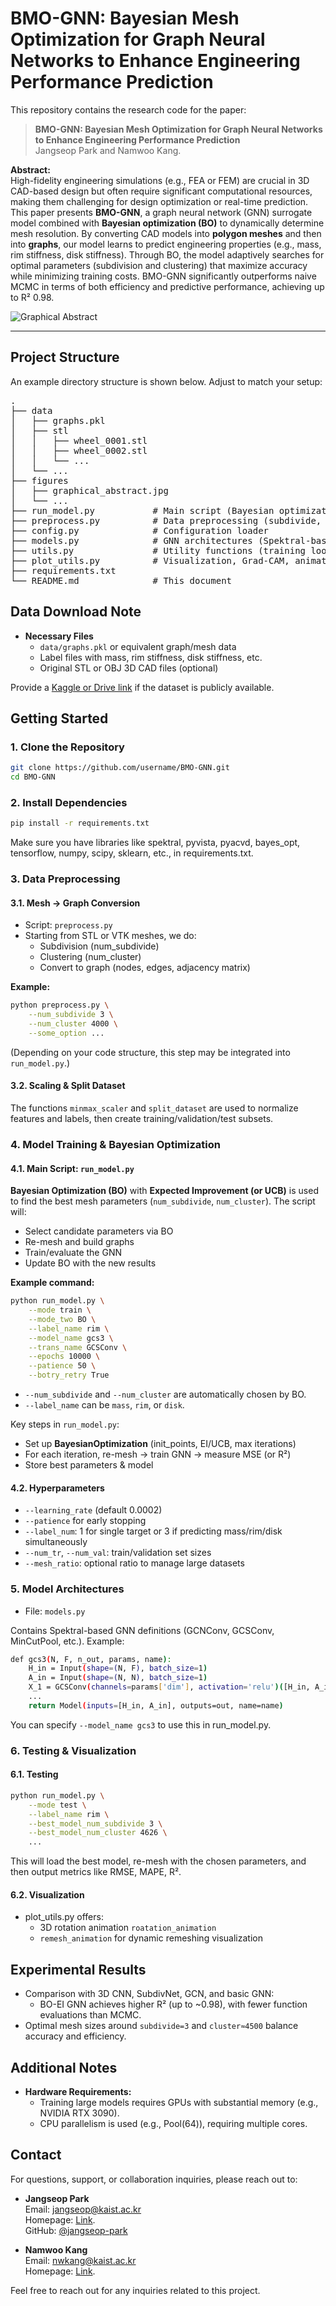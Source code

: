 # BMO-GNN: Bayesian Mesh Optimization for Graph Neural Networks to Enhance Engineering Performance Prediction

This repository contains the research code for the paper:

> **BMO-GNN: Bayesian Mesh Optimization for Graph Neural Networks to Enhance Engineering Performance Prediction**  
> Jangseop Park and Namwoo Kang.

**Abstract:**  
High-fidelity engineering simulations (e.g., FEA or FEM) are crucial in 3D CAD-based design but often require significant computational resources, making them challenging for design optimization or real-time prediction. This paper presents **BMO-GNN**, a graph neural network (GNN) surrogate model combined with **Bayesian optimization (BO)** to dynamically determine mesh resolution. By converting CAD models into **polygon meshes** and then into **graphs**, our model learns to predict engineering properties (e.g., mass, rim stiffness, disk stiffness). Through BO, the model adaptively searches for optimal parameters (subdivision and clustering) that maximize accuracy while minimizing training costs. BMO-GNN significantly outperforms naive MCMC in terms of both efficiency and predictive performance, achieving up to R² 0.98.

![Graphical Abstract](./figures/graphical_abstract.jpg "Graphical Abstract Example")

---

## Project Structure

An example directory structure is shown below. Adjust to match your setup:

<pre>
.
├── data
│   ├── graphs.pkl
│   ├── stl
│   │   ├── wheel_0001.stl
│   │   ├── wheel_0002.stl
│   │   └── ...
│   └── ...
├── figures
│   ├── graphical_abstract.jpg
│   └── ...
├── run_model.py           # Main script (Bayesian optimization + GNN training)
├── preprocess.py          # Data preprocessing (subdivide, cluster, etc.)
├── config.py              # Configuration loader
├── models.py              # GNN architectures (Spektral-based)
├── utils.py               # Utility functions (training loops, logging, etc.)
├── plot_utils.py          # Visualization, Grad-CAM, animations, etc.
├── requirements.txt
└── README.md              # This document
</pre>

## Data Download Note

- **Necessary Files**  
  - `data/graphs.pkl` or equivalent graph/mesh data  
  - Label files with mass, rim stiffness, disk stiffness, etc.  
  - Original STL or OBJ 3D CAD files (optional)  

Provide a [Kaggle or Drive link](#) if the dataset is publicly available.

## Getting Started

### 1. Clone the Repository

```bash
git clone https://github.com/username/BMO-GNN.git
cd BMO-GNN
```
### 2. Install Dependencies

```bash
pip install -r requirements.txt
```
Make sure you have libraries like spektral, pyvista, pyacvd, bayes_opt, tensorflow, numpy, scipy, sklearn, etc., in requirements.txt.

### 3. Data Preprocessing
#### 3.1. Mesh → Graph Conversion
- Script: `preprocess.py`
- Starting from STL or VTK meshes, we do:
  - Subdivision (num_subdivide)
  - Clustering (num_cluster)
  - Convert to graph (nodes, edges, adjacency matrix)

**Example:**
```bash
python preprocess.py \
    --num_subdivide 3 \
    --num_cluster 4000 \
    --some_option ...
```
(Depending on your code structure, this step may be integrated into `run_model.py`.)

#### 3.2. Scaling & Split Dataset
The functions `minmax_scaler` and `split_dataset` are used to normalize features and labels, then create training/validation/test subsets.

### 4. Model Training & Bayesian Optimization

#### 4.1. Main Script: `run_model.py`
**Bayesian Optimization (BO)** with **Expected Improvement (or UCB)** is used to find the best mesh parameters (`num_subdivide`, `num_cluster`). The script will:

  - Select candidate parameters via BO
  - Re-mesh and build graphs
  - Train/evaluate the GNN
  - Update BO with the new results

**Example command:**
```bash
python run_model.py \
    --mode train \
    --mode_two BO \
    --label_name rim \
    --model_name gcs3 \
    --trans_name GCSConv \
    --epochs 10000 \
    --patience 50 \
    --botry_retry True
```

- `--num_subdivide` and `--num_cluster` are automatically chosen by BO.
- `--label_name` can be `mass`, `rim`, or `disk`.

Key steps in `run_model.py`:
- Set up **BayesianOptimization** (init_points, EI/UCB, max iterations)
- For each iteration, re-mesh → train GNN → measure MSE (or R²)
- Store best parameters & model
  
#### 4.2. Hyperparameters
- `--learning_rate` (default 0.0002)
- `--patience` for early stopping
- `--label_num`: 1 for single target or 3 if predicting mass/rim/disk simultaneously
- `--num_tr`, `--num_val`: train/validation set sizes
- `--mesh_ratio`: optional ratio to manage large datasets

### 5. Model Architectures
- File: `models.py`

Contains Spektral-based GNN definitions (GCNConv, GCSConv, MinCutPool, etc.).
Example:
```bash
def gcs3(N, F, n_out, params, name):
    H_in = Input(shape=(N, F), batch_size=1)
    A_in = Input(shape=(N, N), batch_size=1)
    X_1 = GCSConv(channels=params['dim'], activation='relu')([H_in, A_in])
    ...
    return Model(inputs=[H_in, A_in], outputs=out, name=name)
```
You can specify `--model_name gcs3` to use this in run_model.py.

### 6. Testing & Visualization
#### 6.1. Testing
```bash
python run_model.py \
    --mode test \
    --label_name rim \
    --best_model_num_subdivide 3 \
    --best_model_num_cluster 4626 \
    ...
```

This will load the best model, re-mesh with the chosen parameters, and then output metrics like RMSE, MAPE, R².

#### 6.2. Visualization
- plot_utils.py offers:
  - 3D rotation animation `roatation_animation`
  - `remesh_animation` for dynamic remeshing visualization
 
## Experimental Results
- Comparison with 3D CNN, SubdivNet, GCN, and basic GNN:
  - BO-EI GNN achieves higher R² (up to ~0.98), with fewer function evaluations than MCMC.
- Optimal mesh sizes around `subdivide=3` and `cluster≈4500` balance accuracy and efficiency.

## Additional Notes
- **Hardware Requirements:**  
  - Training large models requires GPUs with substantial memory (e.g., NVIDIA RTX 3090).
  - CPU parallelism is used (e.g., Pool(64)), requiring multiple cores.
 
## Contact

For questions, support, or collaboration inquiries, please reach out to:

- **Jangseop Park**  
  Email: [jangseop@kaist.ac.kr](mailto:jangseop@kaist.ac.kr)  
  Homepage: [Link](https://bit.ly/jangseop).  
  GitHub: [@jangseop-park](https://github.com/jangseop-park)

- **Namwoo Kang**  
  Email: [nwkang@kaist.ac.kr](mailto:nwkang@kaist.ac.kr)  
  Homepage: [Link](https://www.smartdesignlab.org/).
  
Feel free to reach out for any inquiries related to this project.

